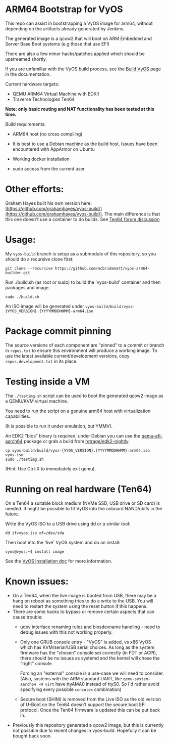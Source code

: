# ARM64 Bootstrap for VyOS

This repo can assist in bootstrapping a VyOS image for arm64, without
depending on the artifacts already generated by Jenkins.

The generated image is a qcow2 that will boot on ARM
Embedded and Server Base Boot systems (e.g those
that use EFI)

There are also a few minor hacks/patches applied which
should be upstreamed shortly.

If you are unfamiliar with the VyOS build process, see
the [Build VyOS](https://docs.vyos.io/en/latest/contributing/build-vyos.html)
page in the documentation.

Current hardware targets:
* QEMU ARM64 Virtual Machine with EDKII
* Traverse Technologies Ten64

**Note: only basic routing and NAT functionality
has been tested at this time.**

Build requirements:
* ARM64 host (no cross compiling)

* It is best to use a Debian machine as the
build host. Issues have been encountered with
AppArmor on Ubuntu

* Working docker installation

* sudo access from the current user

# Other efforts:

Graham Hayes built his own version here: [https://github.com/grahamhayes/vyos-build/](https://github.com/grahamhayes/vyos-build/). The main difference is that this one doesn't use a container to do builds. See [Ten64 forum discussion](https://forum.traverse.com.au/t/vyos-build-my-repo/181)


# Usage:
My `vyos-build` branch is setup as a submodule of this repository, so you should do a
recursive clone first:

```
git clone --recursive https://github.com/mcbridematt/vyos-arm64-builder.git
```

Run ./build.sh (as root or sudo) to build the 'vyos-build' container
and then packages and image.

```
sudo ./build.sh
```

An ISO image will be generated under `vyos-build/build/vyos-{VYOS_VERSION}.{YYYYMMDDHHMM}-arm64.iso`

# Package commit pinning
The source versions of each component are "pinned" to a commit or branch in `repos.txt` to ensure this
environment will produce a working image. To use the latest available current/development versions,
copy `repos.development.txt` in its place.

# Testing inside a VM
The `./testimg.sh` script can be used to boot
the generated qcow2 image as a QEMU/KVM virtual machine.

You need to run the script on a genuine arm64 host with virtualization
capabilities.

(It is possible to run it under emulation, but YMMV).

An EDK2 "bios" binary is required, under Debian you can use
the [qemu-efi-aarch64](https://packages.debian.org/buster/qemu-efi-aarch64) package
or grab a build from [retrage/edk2-nightly](https://retrage.github.io/edk2-nightly/).

```
cp vyos-build/build/vyos-{VYOS_VERSION}.{YYYYMMDDHHMM}-arm64.iso vyos.iso
sudo ./testimg.sh
```
(Hint: Use Ctrl-X to immediately exit qemu).

# Running on real hardware (Ten64)
On a Ten64 a suitable block medium (NVMe SSD, USB drive or SD card) is needed.
It might be possible to fit VyOS into the onboard NAND/ubifs in the future.

Write the VyOS ISO to a USB drive using dd or a similar tool:

```
dd if=vyos.iso of=/dev/sda
```

Then boot into the 'live' VyOS system and do an install:

```
vyos@vyos:~$ install image
```

See the [VyOS Installation doc](https://docs.vyos.io/en/latest/installation/install.html#live-installation) for more
information.

# Known issues:
*  On a Ten64, when the live image is booted from USB, there may be a hang on reboot
   as something tries to do a write to the USB.
   You will need to restart the system using the reset button if this happens.
*  There are some hacks to bypass or remove certain aspects that can cause trouble:
   * udev interface renaming rules and biosdevname handling - need to debug issues with this not working properly.
   * Only one GRUB console entry - "VyOS" is added, vs x86 VyOS which has KVM/serial/USB serial choices.
   As long as the system firmware has the "chosen" console set correctly (in FDT or ACPI), there
   should be no issues as systemd and the kernel will chose the "right" console.
   
       Forcing an "external" console is a use-case we will need to consider.
   (Also, systems with the ARM standard UART, like `qemu-system-aarch64 -M virt` have ttyAMA0 instead of ttyS0. 
   So I'd rather avoid specifying every possible `console=` combination)
   * Secure boot (SHIM) is removed from the Live ISO as the old version of U-Boot on the Ten64
   doesn't support the secure boot EFI protocol. Once the Ten64 firmware is updated this can be
   put back in.
*  Previously this repository generated a qcow2 image, but this is currently
not possible due to recent changes in vyos-build. Hopefully it can be
bought back soon.
